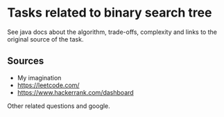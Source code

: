 # Tasks related to binary search tree

See java docs about the algorithm, trade-offs, complexity and links to the original source of the task.

## Sources
- My imagination
- https://leetcode.com/
- https://www.hackerrank.com/dashboard

Other related questions and google.